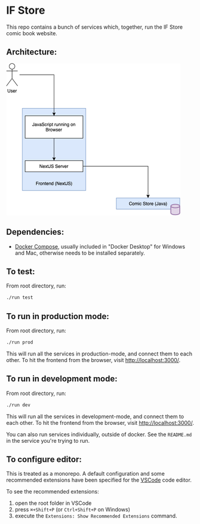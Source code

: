 # IF Store

This repo contains a bunch of services which, together, run the IF Store comic book website.

## Architecture:
![Architecture Image](architecture/architecture.drawio.png)

## Dependencies: 

- [Docker Compose](https://docs.docker.com/compose/install/), usually included in "Docker Desktop" for Windows and Mac, otherwise needs to be installed separately.

## To test:

From root directory, run: 
```bash
./run test
```

## To run in production mode:

From root directory, run: 
```bash
./run prod
```

This will run all the services in production-mode, and connect them to each other. To hit the frontend from the browser, visit [http://localhost:3000/](http://localhost:3000/).

## To run in development mode:

From root directory, run: 
```bash
./run dev
```

This will run all the services in development-mode, and connect them to each other. To hit the frontend from the browser, visit [http://localhost:3000/](http://localhost:3000/).

You can also run services individually, outside of docker. See the `README.md` in the service you're trying to run.

## To configure editor:

This is treated as a monorepo. A default configuration and some recommended extensions have been specified for the [VSCode](https://code.visualstudio.com/) code editor. 

To see the recommended extensions: 
1. open the root folder in VSCode
2. press `⌘+Shift+P` (or `Ctrl+Shift+P` on Windows)
3. execute the `Extensions: Show Recommended Extensions` command.